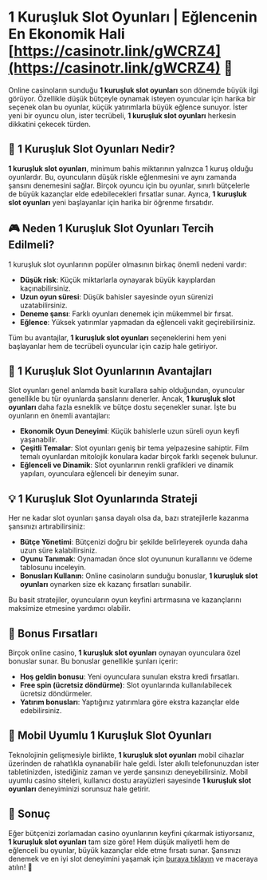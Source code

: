 # 1 Kuruşluk Slot Oyunları | Eğlencenin En Ekonomik Hali [https://casinotr.link/gWCRZ4](https://casinotr.link/gWCRZ4) 🎰

Online casinoların sunduğu **1 kuruşluk slot oyunları** son dönemde büyük ilgi görüyor. Özellikle düşük bütçeyle oynamak isteyen oyuncular için harika bir seçenek olan bu oyunlar, küçük yatırımlarla büyük eğlence sunuyor. İster yeni bir oyuncu olun, ister tecrübeli, **1 kuruşluk slot oyunları** herkesin dikkatini çekecek türden.

## 🎰 1 Kuruşluk Slot Oyunları Nedir?

**1 kuruşluk slot oyunları**, minimum bahis miktarının yalnızca 1 kuruş olduğu oyunlardır. Bu, oyuncuların düşük riskle eğlenmesini ve aynı zamanda şansını denemesini sağlar. Birçok oyuncu için bu oyunlar, sınırlı bütçelerle de büyük kazançlar elde edebilecekleri fırsatlar sunar. Ayrıca, **1 kuruşluk slot oyunları** yeni başlayanlar için harika bir öğrenme fırsatıdır.

## 🎮 Neden 1 Kuruşluk Slot Oyunları Tercih Edilmeli?

1 kuruşluk slot oyunlarının popüler olmasının birkaç önemli nedeni vardır:

- **Düşük risk**: Küçük miktarlarla oynayarak büyük kayıplardan kaçınabilirsiniz.
- **Uzun oyun süresi**: Düşük bahisler sayesinde oyun sürenizi uzatabilirsiniz.
- **Deneme şansı**: Farklı oyunları denemek için mükemmel bir fırsat.
- **Eğlence**: Yüksek yatırımlar yapmadan da eğlenceli vakit geçirebilirsiniz.

Tüm bu avantajlar, **1 kuruşluk slot oyunları** seçeneklerini hem yeni başlayanlar hem de tecrübeli oyuncular için cazip hale getiriyor.

## 🎯 1 Kuruşluk Slot Oyunlarının Avantajları

Slot oyunları genel anlamda basit kurallara sahip olduğundan, oyuncular genellikle bu tür oyunlarda şanslarını denerler. Ancak, **1 kuruşluk slot oyunları** daha fazla esneklik ve bütçe dostu seçenekler sunar. İşte bu oyunların en önemli avantajları:

- **Ekonomik Oyun Deneyimi**: Küçük bahislerle uzun süreli oyun keyfi yaşanabilir.
- **Çeşitli Temalar**: Slot oyunları geniş bir tema yelpazesine sahiptir. Film temalı oyunlardan mitolojik konulara kadar birçok farklı seçenek bulunur.
- **Eğlenceli ve Dinamik**: Slot oyunlarının renkli grafikleri ve dinamik yapıları, oyunculara eğlenceli bir deneyim sunar.

## 💡 1 Kuruşluk Slot Oyunlarında Strateji

Her ne kadar slot oyunları şansa dayalı olsa da, bazı stratejilerle kazanma şansınızı artırabilirsiniz:

- **Bütçe Yönetimi**: Bütçenizi doğru bir şekilde belirleyerek oyunda daha uzun süre kalabilirsiniz.
- **Oyunu Tanımak**: Oynamadan önce slot oyununun kurallarını ve ödeme tablosunu inceleyin.
- **Bonusları Kullanın**: Online casinoların sunduğu bonuslar, **1 kuruşluk slot oyunları** oynarken size ek kazanç fırsatları sunabilir.

Bu basit stratejiler, oyuncuların oyun keyfini artırmasına ve kazançlarını maksimize etmesine yardımcı olabilir.

## 🎁 Bonus Fırsatları

Birçok online casino, **1 kuruşluk slot oyunları** oynayan oyunculara özel bonuslar sunar. Bu bonuslar genellikle şunları içerir:

- **Hoş geldin bonusu**: Yeni oyunculara sunulan ekstra kredi fırsatları.
- **Free spin (ücretsiz döndürme)**: Slot oyunlarında kullanılabilecek ücretsiz döndürmeler.
- **Yatırım bonusları**: Yaptığınız yatırımlara göre ekstra kazançlar elde edebilirsiniz.

## 📱 Mobil Uyumlu 1 Kuruşluk Slot Oyunları

Teknolojinin gelişmesiyle birlikte, **1 kuruşluk slot oyunları** mobil cihazlar üzerinden de rahatlıkla oynanabilir hale geldi. İster akıllı telefonunuzdan ister tabletinizden, istediğiniz zaman ve yerde şansınızı deneyebilirsiniz. Mobil uyumlu casino siteleri, kullanıcı dostu arayüzleri sayesinde **1 kuruşluk slot oyunları** deneyiminizi sorunsuz hale getirir.

## 🎉 Sonuç

Eğer bütçenizi zorlamadan casino oyunlarının keyfini çıkarmak istiyorsanız, **1 kuruşluk slot oyunları** tam size göre! Hem düşük maliyetli hem de eğlenceli bu oyunlar, büyük kazançlar elde etme fırsatı sunar. Şansınızı denemek ve en iyi slot deneyimini yaşamak için [buraya tıklayın](https://casinotr.link/gWCRZ4) ve maceraya atılın! 🎰

